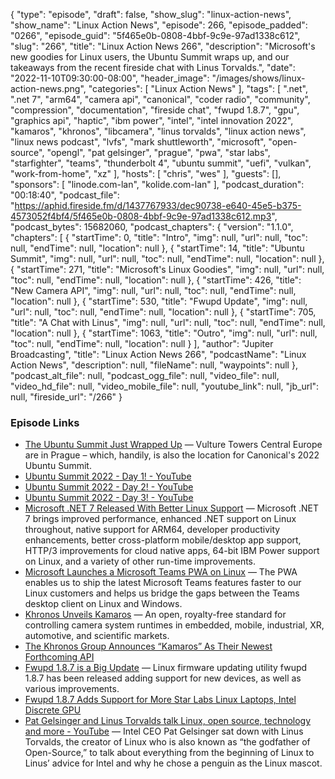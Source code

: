 {
  "type": "episode",
  "draft": false,
  "show_slug": "linux-action-news",
  "show_name": "Linux Action News",
  "episode": 266,
  "episode_padded": "0266",
  "episode_guid": "5f465e0b-0808-4bbf-9c9e-97ad1338c612",
  "slug": "266",
  "title": "Linux Action News 266",
  "description": "Microsoft's new goodies for Linux users, the Ubuntu Summit wraps up, and our takeaways from the recent fireside chat with Linus Torvalds.",
  "date": "2022-11-10T09:30:00-08:00",
  "header_image": "/images/shows/linux-action-news.png",
  "categories": [
    "Linux Action News"
  ],
  "tags": [
    ".net",
    ".net 7",
    "arm64",
    "camera api",
    "canonical",
    "coder radio",
    "community",
    "compression",
    "documentation",
    "fireside chat",
    "fwupd 1.8.7",
    "gpu",
    "graphics api",
    "haptic",
    "ibm power",
    "intel",
    "intel innovation 2022",
    "kamaros",
    "khronos",
    "libcamera",
    "linus torvalds",
    "linux action news",
    "linux news podcast",
    "lvfs",
    "mark shuttleworth",
    "microsoft",
    "open-source",
    "opengl",
    "pat gelsinger",
    "prague",
    "pwa",
    "star labs",
    "starfighter",
    "teams",
    "thunderbolt 4",
    "ubuntu summit",
    "uefi",
    "vulkan",
    "work-from-home",
    "xz"
  ],
  "hosts": [
    "chris",
    "wes"
  ],
  "guests": [],
  "sponsors": [
    "linode.com-lan",
    "kolide.com-lan"
  ],
  "podcast_duration": "00:18:40",
  "podcast_file": "https://aphid.fireside.fm/d/1437767933/dec90738-e640-45e5-b375-4573052f4bf4/5f465e0b-0808-4bbf-9c9e-97ad1338c612.mp3",
  "podcast_bytes": 15682060,
  "podcast_chapters": {
    "version": "1.1.0",
    "chapters": [
      {
        "startTime": 0,
        "title": "Intro",
        "img": null,
        "url": null,
        "toc": null,
        "endTime": null,
        "location": null
      },
      {
        "startTime": 14,
        "title": "Ubuntu Summit",
        "img": null,
        "url": null,
        "toc": null,
        "endTime": null,
        "location": null
      },
      {
        "startTime": 271,
        "title": "Microsoft's Linux Goodies",
        "img": null,
        "url": null,
        "toc": null,
        "endTime": null,
        "location": null
      },
      {
        "startTime": 426,
        "title": "New Camera API",
        "img": null,
        "url": null,
        "toc": null,
        "endTime": null,
        "location": null
      },
      {
        "startTime": 530,
        "title": "Fwupd Update",
        "img": null,
        "url": null,
        "toc": null,
        "endTime": null,
        "location": null
      },
      {
        "startTime": 705,
        "title": "A Chat with Linus",
        "img": null,
        "url": null,
        "toc": null,
        "endTime": null,
        "location": null
      },
      {
        "startTime": 1063,
        "title": "Outro",
        "img": null,
        "url": null,
        "toc": null,
        "endTime": null,
        "location": null
      }
    ],
    "author": "Jupiter Broadcasting",
    "title": "Linux Action News 266",
    "podcastName": "Linux Action News",
    "description": null,
    "fileName": null,
    "waypoints": null
  },
  "podcast_alt_file": null,
  "podcast_ogg_file": null,
  "video_file": null,
  "video_hd_file": null,
  "video_mobile_file": null,
  "youtube_link": null,
  "jb_url": null,
  "fireside_url": "/266"
}


### Episode Links

  * [The Ubuntu Summit Just Wrapped Up](https://www.theregister.com/2022/11/09/canonical_conference/ "The Ubuntu Summit Just Wrapped Up") — Vulture Towers Central Europe are in Prague – which, handily, is also the location for Canonical's 2022 Ubuntu Summit.
  * [Ubuntu Summit 2022 - Day 1! - YouTube](https://www.youtube.com/watch?v=pqBbiT40Eak "Ubuntu Summit 2022 - Day 1! - YouTube")
  * [Ubuntu Summit 2022 - Day 2! - YouTube](https://www.youtube.com/watch?v=wOLHFiuwn4w "Ubuntu Summit 2022 - Day 2! - YouTube")
  * [Ubuntu Summit 2022 - Day 3! - YouTube](https://www.youtube.com/watch?v=0Nr3TumNf2I "Ubuntu Summit 2022 - Day 3! - YouTube")
  * [Microsoft .NET 7 Released With Better Linux Support](https://www.phoronix.com/news/Microsoft-dotNET-7 "Microsoft .NET 7 Released With Better Linux Support") — Microsoft .NET 7 brings improved performance, enhanced .NET support on Linux throughout, native support for ARM64, developer productivity enhancements, better cross-platform mobile/desktop app support, HTTP/3 improvements for cloud native apps, 64-bit IBM Power support on Linux, and a variety of other run-time improvements.
  * [Microsoft Launches a Microsoft Teams PWA on Linux](https://news.softpedia.com/news/microsoft-launches-a-microsoft-teams-pwa-on-linux-536403.shtml "Microsoft Launches a Microsoft Teams PWA on Linux") — The PWA enables us to ship the latest Microsoft Teams features faster to our Linux customers and helps us bridge the gaps between the Teams desktop client on Linux and Windows.
  * [Khronos Unveils Kamaros](https://www.khronos.org/blog/khronos-unveils-kamaros-as-the-name-for-the-embedded-camera-system-api-and-working-group "Khronos Unveils Kamaros") — An open, royalty-free standard for controlling camera system runtimes in embedded, mobile, industrial, XR, automotive, and scientific markets.
  * [The Khronos Group Announces “Kamaros” As Their Newest Forthcoming API](https://www.phoronix.com/news/Khronos-Kamaros "The Khronos Group Announces “Kamaros” As Their Newest Forthcoming API")
  * [Fwupd 1.8.7 is a Big Update](https://github.com/fwupd/fwupd/releases/tag/1.8.7 "Fwupd 1.8.7 is a Big Update") — Linux firmware updating utility fwupd 1.8.7 has been released adding support for new devices, as well as various improvements.
  * [Fwupd 1.8.7 Adds Support for More Star Labs Linux Laptops, Intel Discrete GPU](https://9to5linux.com/fwupd-1-8-7-adds-support-for-more-star-labs-linux-laptops-intel-discrete-gpus "Fwupd 1.8.7 Adds Support for More Star Labs Linux Laptops, Intel Discrete GPU")
  * [Pat Gelsinger and Linus Torvalds talk Linux, open source, technology and more - YouTube](https://www.youtube.com/watch?v=0m4hlWx7oRk "Pat Gelsinger and Linus Torvalds talk Linux, open source, technology and more - YouTube") — Intel CEO Pat Gelsinger sat down with Linus Torvalds, the creator of Linux who is also known as “the godfather of Open-Source,” to talk about everything from the beginning of Linux to Linus’ advice for Intel and why he chose a penguin as the Linux mascot.


